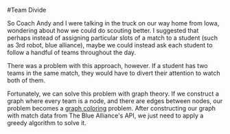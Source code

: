 #Team Divide

So Coach Andy and I were talking in the truck on our way home from Iowa, wondering about how we could do scouting better. I suggested
that perhaps instead of assigning particular slots of a match to a student (such as 3rd robot, blue alliance), maybe we could instead ask each student to follow a handful of teams throughout the day.

There was a problem with this approach, however. If a student has two teams in the same match, they would have to divert their attention to watch both of them.

Fortunately, we can solve this problem with graph theory. If we construct a graph where every team is a node, and there are edges between nodes, our problem becomes a [graph coloring](https://en.wikipedia.org/wiki/Graph_coloring) problem. After constructing our graph with match data from The Blue Alliance's API, we just need to apply a greedy algorithm to solve it.

